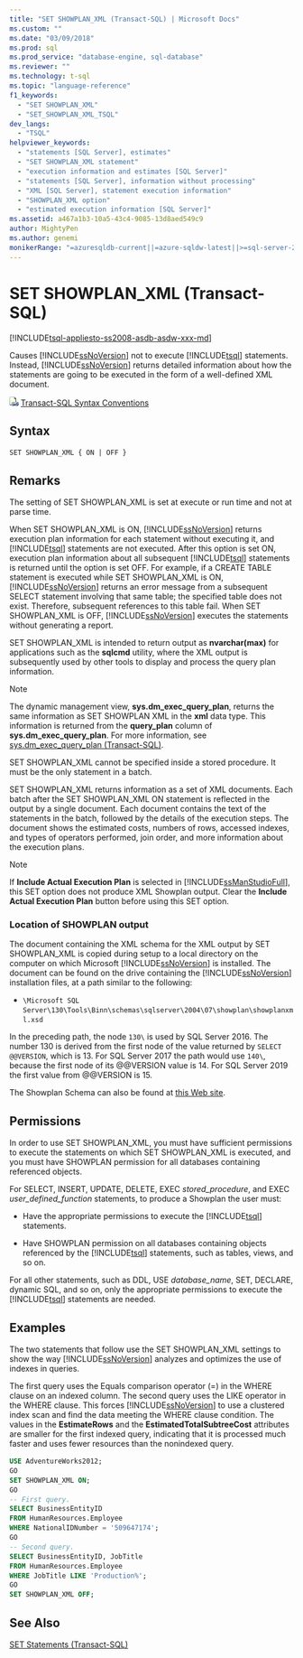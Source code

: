 ```yaml
---
title: "SET SHOWPLAN_XML (Transact-SQL) | Microsoft Docs"
ms.custom: ""
ms.date: "03/09/2018"
ms.prod: sql
ms.prod_service: "database-engine, sql-database"
ms.reviewer: ""
ms.technology: t-sql
ms.topic: "language-reference"
f1_keywords: 
  - "SET SHOWPLAN_XML"
  - "SET_SHOWPLAN_XML_TSQL"
dev_langs: 
  - "TSQL"
helpviewer_keywords: 
  - "statements [SQL Server], estimates"
  - "SET SHOWPLAN_XML statement"
  - "execution information and estimates [SQL Server]"
  - "statements [SQL Server], information without processing"
  - "XML [SQL Server], statement execution information"
  - "SHOWPLAN_XML option"
  - "estimated execution information [SQL Server]"
ms.assetid: a467a1b3-10a5-43c4-9085-13d8aed549c9
author: MightyPen
ms.author: genemi
monikerRange: "=azuresqldb-current||=azure-sqldw-latest||>=sql-server-2016||=sqlallproducts-allversions||>=sql-server-linux-2017||=azuresqldb-mi-current"
---
```

# SET SHOWPLAN_XML (Transact-SQL)

[!INCLUDE[tsql-appliesto-ss2008-asdb-asdw-xxx-md](../../includes/tsql-appliesto-ss2008-asdb-asdw-xxx-md.md)]

Causes [!INCLUDE[ssNoVersion](../../includes/ssnoversion-md.md)] not to execute [!INCLUDE[tsql](../../includes/tsql-md.md)] statements. Instead, [!INCLUDE[ssNoVersion](../../includes/ssnoversion-md.md)] returns detailed information about how the statements are going to be executed in the form of a well-defined XML document.

![Topic link icon](../../database-engine/configure-windows/media/topic-link.gif "Topic link icon") [Transact-SQL Syntax Conventions](../../t-sql/language-elements/transact-sql-syntax-conventions-transact-sql.md)

## Syntax

```
SET SHOWPLAN_XML { ON | OFF }
```

## Remarks

The setting of SET SHOWPLAN_XML is set at execute or run time and not at parse time.

When SET SHOWPLAN_XML is ON, [!INCLUDE[ssNoVersion](../../includes/ssnoversion-md.md)] returns execution plan information for each statement without executing it, and [!INCLUDE[tsql](../../includes/tsql-md.md)] statements are not executed. After this option is set ON, execution plan information about all subsequent [!INCLUDE[tsql](../../includes/tsql-md.md)] statements is returned until the option is set OFF. For example, if a CREATE TABLE statement is executed while SET SHOWPLAN_XML is ON, [!INCLUDE[ssNoVersion](../../includes/ssnoversion-md.md)] returns an error message from a subsequent SELECT statement involving that same table; the specified table does not exist. Therefore, subsequent references to this table fail. When SET SHOWPLAN_XML is OFF, [!INCLUDE[ssNoVersion](../../includes/ssnoversion-md.md)] executes the statements without generating a report.

SET SHOWPLAN_XML is intended to return output as **nvarchar(max)** for applications such as the **sqlcmd** utility, where the XML output is subsequently used by other tools to display and process the query plan information.

> [!NOTE]
> The dynamic management view, **sys.dm_exec_query_plan**, returns the same information as SET SHOWPLAN XML in the **xml** data type. This information is returned from the **query_plan** column of **sys.dm_exec_query_plan**. For more information, see [sys.dm_exec_query_plan &#40;Transact-SQL&#41;](../../relational-databases/system-dynamic-management-views/sys-dm-exec-query-plan-transact-sql.md).

SET SHOWPLAN_XML cannot be specified inside a stored procedure. It must be the only statement in a batch.

SET SHOWPLAN_XML returns information as a set of XML documents. Each batch after the SET SHOWPLAN_XML ON statement is reflected in the output by a single document. Each document contains the text of the statements in the batch, followed by the details of the execution steps. The document shows the estimated costs, numbers of rows, accessed indexes, and types of operators performed, join order, and more information about the execution plans.

> [!NOTE]
> If **Include Actual Execution Plan** is selected in [!INCLUDE[ssManStudioFull](../../includes/ssmanstudiofull-md.md)], this SET option does not produce XML Showplan output. Clear the **Include Actual Execution Plan** button before using this SET option.

### Location of SHOWPLAN output

The document containing the XML schema for the XML output by SET SHOWPLAN_XML is copied during setup to a local directory on the computer on which Microsoft [!INCLUDE[ssNoVersion](../../includes/ssnoversion-md.md)] is installed. The document can be found on the drive containing the [!INCLUDE[ssNoVersion](../../includes/ssnoversion-md.md)] installation files, at a path similar to the following:

- `\Microsoft SQL Server\130\Tools\Binn\schemas\sqlserver\2004\07\showplan\showplanxml.xsd`

In the preceding path, the node `130\` is used by SQL Server 2016. The number 130 is derived from the first node of the value returned by `SELECT @@VERSION`, which is 13. For SQL Server 2017 the path would use `140\`, because the first node of its @@VERSION value is 14. For SQL Server 2019 the first value from @@VERSION is 15.

The Showplan Schema can also be found at [this Web site](https://go.microsoft.com/fwlink/?linkid=43100&clcid=0x409).

## Permissions

In order to use SET SHOWPLAN_XML, you must have sufficient permissions to execute the statements on which SET SHOWPLAN_XML is executed, and you must have SHOWPLAN permission for all databases containing referenced objects.

For SELECT, INSERT, UPDATE, DELETE, EXEC *stored_procedure*, and EXEC *user_defined_function* statements, to produce a Showplan the user must:

- Have the appropriate permissions to execute the [!INCLUDE[tsql](../../includes/tsql-md.md)] statements.

- Have SHOWPLAN permission on all databases containing objects referenced by the [!INCLUDE[tsql](../../includes/tsql-md.md)] statements, such as tables, views, and so on.

For all other statements, such as DDL, USE *database_name*, SET, DECLARE, dynamic SQL, and so on, only the appropriate permissions to execute the [!INCLUDE[tsql](../../includes/tsql-md.md)] statements are needed.

## Examples

The two statements that follow use the SET SHOWPLAN_XML settings to show the way [!INCLUDE[ssNoVersion](../../includes/ssnoversion-md.md)] analyzes and optimizes the use of indexes in queries.

The first query uses the Equals comparison operator (=) in the WHERE clause on an indexed column. The second query uses the LIKE operator in the WHERE clause. This forces [!INCLUDE[ssNoVersion](../../includes/ssnoversion-md.md)] to use a clustered index scan and find the data meeting the WHERE clause condition. The values in the **EstimateRows** and the **EstimatedTotalSubtreeCost** attributes are smaller for the first indexed query, indicating that it is processed much faster and uses fewer resources than the nonindexed query.

```sql
USE AdventureWorks2012;
GO
SET SHOWPLAN_XML ON;
GO
-- First query.
SELECT BusinessEntityID
FROM HumanResources.Employee
WHERE NationalIDNumber = '509647174';
GO
-- Second query.
SELECT BusinessEntityID, JobTitle
FROM HumanResources.Employee
WHERE JobTitle LIKE 'Production%';
GO
SET SHOWPLAN_XML OFF;
```

## See Also

[SET Statements &#40;Transact-SQL&#41;](../../t-sql/statements/set-statements-transact-sql.md)
